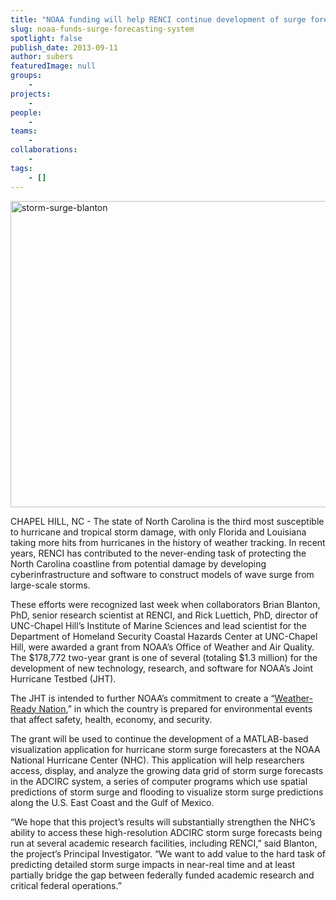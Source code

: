 ```yaml
---
title: "NOAA funding will help RENCI continue development of surge forecasting system"
slug: noaa-funds-surge-forecasting-system
spotlight: false
publish_date: 2013-09-11
author: subers
featuredImage: null
groups:
    - 
projects:
    - 
people:
    - 
teams: 
    - 
collaborations:
    - 
tags:
    - []
---
```

<a href="http://www.renci.org/wp-content/uploads/2013/09/storm-surge-blanton.jpg"><img class="alignnone size-news-large wp-image-12536" alt="storm-surge-blanton" src="http://www.renci.org/wp-content/uploads/2013/09/storm-surge-blanton-640x490.jpg" width="640" height="490" /></a>

CHAPEL HILL, NC - The state of North Carolina is the third most susceptible to hurricane and tropical storm damage, with only Florida and Louisiana taking more hits from hurricanes in the history of weather tracking. In recent years, RENCI has contributed to the never-ending task of protecting the North Carolina coastline from potential damage by developing cyberinfrastructure and software to construct models of wave surge from large-scale storms.  <!--more-->

These efforts were recognized last week when collaborators Brian Blanton, PhD, senior research scientist at RENCI, and Rick Luettich, PhD, director of UNC-Chapel Hill’s Institute of Marine Sciences and lead scientist for the Department of Homeland Security Coastal Hazards Center at UNC-Chapel Hill, were awarded a grant from NOAA’s Office of Weather and Air Quality. The $178,772 two-year grant is one of several (totaling $1.3 million) for the development of new technology, research, and software for NOAA’s Joint Hurricane Testbed (JHT).

The JHT is intended to further NOAA’s commitment to create a “<a href="http://www.nws.noaa.gov/com/weatherreadynation/" target="_blank">Weather-Ready Nation</a>,” in which the country is prepared for environmental events that affect safety, health, economy, and security.

The grant will be used to continue the development of a MATLAB-based visualization application for hurricane storm surge forecasters at the NOAA National Hurricane Center (NHC). This application will help researchers access, display, and analyze the growing data grid of storm surge forecasts in the ADCIRC system, a series of computer programs which use spatial predictions of storm surge and flooding to visualize storm surge predictions along the U.S. East Coast and the Gulf of Mexico.

“We hope that this project’s results will substantially strengthen the NHC’s ability to access these high-resolution ADCIRC storm surge forecasts being run at several academic research facilities, including RENCI,” said Blanton, the project’s Principal Investigator. “We want to add value to the hard task of predicting detailed storm surge impacts in near-real time and at least partially bridge the gap between federally funded academic research and critical federal operations.”
